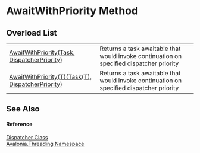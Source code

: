 # AwaitWithPriority Method


## Overload List
<table>
<tr>
<td><a href="M_Avalonia_Threading_Dispatcher_AwaitWithPriority">AwaitWithPriority(Task, DispatcherPriority)</a></td>
<td>Returns a task awaitable that would invoke continuation on specified dispatcher priority</td>
</tr>
<tr>
<td><a href="M_Avalonia_Threading_Dispatcher_AwaitWithPriority__1">AwaitWithPriority(T)(Task(T), DispatcherPriority)</a></td>
<td>Returns a task awaitable that would invoke continuation on specified dispatcher priority</td>
</tr>
</table>

## See Also


#### Reference
<a href="T_Avalonia_Threading_Dispatcher">Dispatcher Class</a>  
<a href="N_Avalonia_Threading">Avalonia.Threading Namespace</a>  

